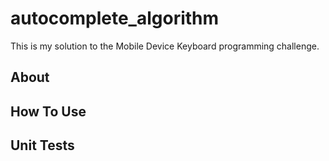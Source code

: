 # autocomplete_algorithm

This is my solution to the Mobile Device Keyboard programming challenge.


## About


## How To Use


## Unit Tests


